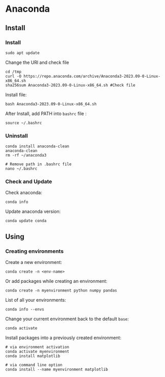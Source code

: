 # Anaconda

## Install
### Install
```
sudo apt update

```
Change the URl and check file
```
cd /tmp
curl -O https://repo.anaconda.com/archive/Anaconda3-2023.09-0-Linux-x86_64.sh 
sha256sum Anaconda3-2023.09-0-Linux-x86_64.sh #Check file
```
Install file: 
```
bash Anaconda3-2023.09-0-Linux-x86_64.sh
```

After Install, add PATH into ```bashrc``` file : 
```
source ~/.bashrc
```

### Uninstall
```
conda install anaconda-clean
anaconda-clean
rm -rf ~/anaconda3

# Remove path in .bashrc file
nano ~/.bashrc
```

### Check and Update
Check anaconda: 
```
conda info
```

Update anaconda version: 
```
conda update conda
```

## Using

### Creating environments
Create a new environment:
```
conda create -n <env-name>
```
Or add packages while creating an environment:
```
conda create -n myenvironment python numpy pandas
```
List of all your environments:
```
conda info --envs
```
Change your current environment back to the default ```base```:
```
conda activate
```
Install packages into a previously created environment:
```
# via environment activation
conda activate myenvironment
conda install matplotlib

# via command line option
conda install --name myenvironment matplotlib
```


